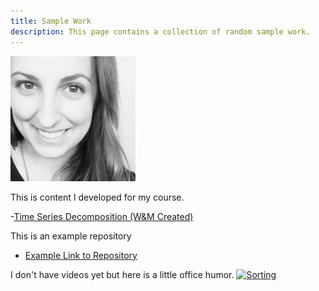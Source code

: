 ```yaml
---
title: Sample Work
description: This page contains a collection of random sample work.
---
```

![My Picture](Amanda.jpg)


This is content I developed for my course.

-[Time Series Decomposition (W&M Created)](./TimeSeries/index.md)

This is an example repository
- [Example Link to Repository](https://github.com/abaethke/Example-Repository-Link/blob/master/index.md)

I don't have videos yet but here is a little office humor. 
[![Sorting](https://img.youtube.com/vi/gO8N3L_aERg/0.jpg)](http://www.youtube.com/watch?v=gO8N3L_aERg)
